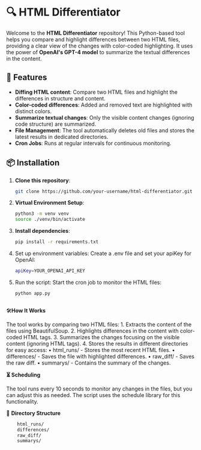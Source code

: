# 🔍 HTML Differentiator

Welcome to the **HTML Differentiator** repository! This Python-based tool helps you compare and highlight differences between two HTML files, providing a clear view of the changes with color-coded highlighting. It uses the power of **OpenAI's GPT-4 model** to summarize the textual differences in the content.

## 🚀 Features
- **Diffing HTML content**: Compare two HTML files and highlight the differences in structure and content.
- **Color-coded differences**: Added and removed text are highlighted with distinct colors.
- **Summarize textual changes**: Only the visible content changes (ignoring code structure) are summarized.
- **File Management**: The tool automatically deletes old files and stores the latest results in dedicated directories.
- **Cron Jobs**: Runs at regular intervals for continuous monitoring.

## 📦 Installation

1. **Clone this repository**:
   ```bash
   git clone https://github.com/your-username/html-differentiator.git

2.	**Virtual Environment Setup**:
    ```bash
    python3 -m venv venv
    source ./venv/bin/activate
3.	**Install dependencies**:
    ```bash
    pip install -r requirements.txt

4.	Set up environment variables:
    Create a .env file and set your apiKey for OpenAI:
    ```bash
    apiKey=YOUR_OPENAI_API_KEY

5.	Run the script:
    Start the cron job to monitor the HTML files:
     ```bash
    python app.py



🛠**How It Works**

The tool works by comparing two HTML files:
	1.	Extracts the content of the files using BeautifulSoup.
	2.	Highlights differences in the content with color-coded HTML tags.
	3.	Summarizes the changes focusing on the visible content (ignoring HTML tags).
	4.	Stores the results in different directories for easy access:
	•	html_runs/ - Stores the most recent HTML files.
	•	differences/ - Saves the file with highlighted differences.
	•	raw_diff/ - Saves the raw diff.
	•	summarys/ - Contains the summary of the changes.
	
**⏳  Scheduling**

The tool runs every 10 seconds to monitor any changes in the files, but you can adjust this as needed. The script uses the schedule library for this functionality.

📁 **Directory Structure**
```bash
    html_runs/
    differences/
    raw_diff/
    summarys/
   


